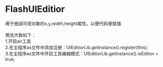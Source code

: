FlashUIEditior
==============

用于细调可视对象的x,y,width,height属性，以便代码里赋值<br/><br/>
用法大致如下：<br/>
1.开启air工具<br/>
2.在主程序as文件中添加注册：UIEditiorLib.getInstance().register(this);<br/>
3.在主程序as文件中开启工具编辑模式：UIEditiorLib.getInstance().isEditior = true;
